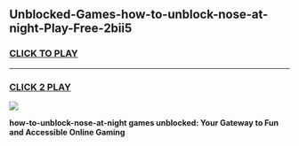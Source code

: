 
## Unblocked-Games-how-to-unblock-nose-at-night-Play-Free-2bii5
<h3>
<a href="https://premium76.site?title=how-to-unblock-nose-at-night&ref=20M">CLICK TO PLAY</a></h3>
<hr>

<h3>
<a href="https://premium76.site?title=how-to-unblock-nose-at-night&ref=20M">CLICK 2 PLAY</a>
  
</h3>

<a href="https://premium76.site?title=how-to-unblock-nose-at-night&ref=19M"><img src="https://clearcache.store/games.png"></a>


**how-to-unblock-nose-at-night games unblocked: Your Gateway to Fun and Accessible Online Gaming**
